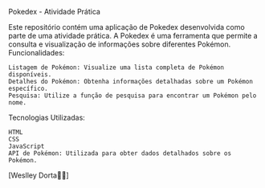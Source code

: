 Pokedex - Atividade Prática

Este repositório contém uma aplicação de Pokedex desenvolvida como parte de uma atividade prática. A Pokedex é uma ferramenta que permite a consulta e visualização de informações sobre diferentes Pokémon.
Funcionalidades:

    Listagem de Pokémon: Visualize uma lista completa de Pokémon disponíveis.
    Detalhes do Pokémon: Obtenha informações detalhadas sobre um Pokémon específico.
    Pesquisa: Utilize a função de pesquisa para encontrar um Pokémon pelo nome.

Tecnologias Utilizadas:

    HTML
    CSS
    JavaScript
    API de Pokémon: Utilizada para obter dados detalhados sobre os Pokémon.

[Weslley Dorta👨‍💻]
